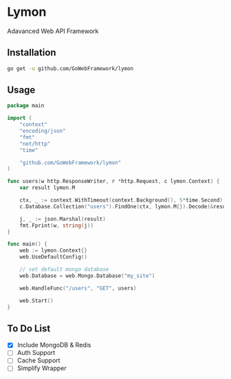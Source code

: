 # Lymon

Adavanced Web API Framework

## Installation

```sh
go get -u github.com/GoWebFramework/lymon
```

## Usage

```go
package main

import (
	"context"
	"encoding/json"
	"fmt"
	"net/http"
	"time"

	"github.com/GoWebFramework/lymon"
)

func users(w http.ResponseWriter, r *http.Request, c lymon.Context) {
	var result lymon.M

	ctx, _ := context.WithTimeout(context.Background(), 5*time.Second)
	c.Database.Collection("users").FindOne(ctx, lymon.M{}).Decode(&result)

	j, _ := json.Marshal(result)
	fmt.Fprint(w, string(j))
}

func main() {
	web := lymon.Context{}
	web.UseDefaultConfig()

	// set default mongo database
	web.Database = web.Mongo.Database("my_site")

	web.HandleFunc("/users", "GET", users)

	web.Start()
}
```

## To Do List

- [x] Include MongoDB & Redis
- [ ] Auth Support
- [ ] Cache Support
- [ ] Simplify Wrapper
